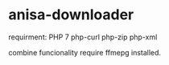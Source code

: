 # anisa-downloader

requirment:
  PHP 7
  php-curl php-zip php-xml

combine funcionality require ffmepg installed.
